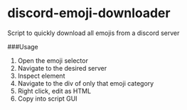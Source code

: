 # discord-emoji-downloader
Script to quickly download all emojis from a discord server

###Usage
1. Open the emoji selector 
2. Navigate to the desired server
3. Inspect element
4. Navigate to the div of only that emoji category
5. Right click, edit as HTML
6. Copy into script GUI
